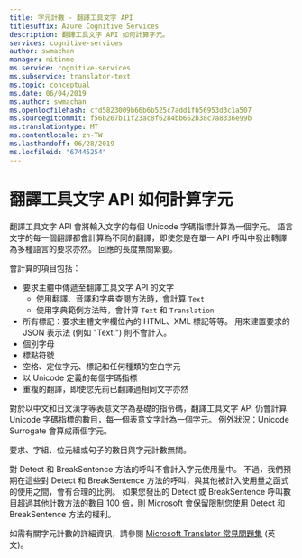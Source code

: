 ```yaml
---
title: 字元計數 - 翻譯工具文字 API
titlesuffix: Azure Cognitive Services
description: 翻譯工具文字 API 如何計算字元。
services: cognitive-services
author: swmachan
manager: nitinme
ms.service: cognitive-services
ms.subservice: translator-text
ms.topic: conceptual
ms.date: 06/04/2019
ms.author: swmachan
ms.openlocfilehash: cfd5823009b66b6b525c7add1fb56953d3c1a507
ms.sourcegitcommit: f56b267b11f23ac8f6284bb662b38c7a8336e99b
ms.translationtype: MT
ms.contentlocale: zh-TW
ms.lasthandoff: 06/28/2019
ms.locfileid: "67445254"
---
```

# <a name="how-the-translator-text-api-counts-characters"></a>翻譯工具文字 API 如何計算字元

翻譯工具文字 API 會將輸入文字的每個 Unicode 字碼指標計算為一個字元。 語言文字的每一個翻譯都會計算為不同的翻譯，即使您是在單一 API 呼叫中發出轉譯為多種語言的要求亦然。 回應的長度無關緊要。

會計算的項目包括：

* 要求主體中傳遞至翻譯工具文字 API 的文字
   * 使用翻譯、音譯和字典查閱方法時，會計算 `Text`
   * 使用字典範例方法時，會計算 `Text` 和 `Translation`
* 所有標記：要求主體文字欄位內的 HTML、XML 標記等等。 用來建置要求的 JSON 表示法 (例如 "Text:") 則不會計入。
* 個別字母
* 標點符號
* 空格、定位字元、標記和任何種類的空白字元
* 以 Unicode 定義的每個字碼指標
* 重複的翻譯，即使您先前已翻譯過相同文字亦然

對於以中文和日文漢字等表意文字為基礎的指令碼，翻譯工具文字 API 仍會計算 Unicode 字碼指標的數目，每一個表意文字計為一個字元。 例外狀況：Unicode Surrogate 會算成兩個字元。

要求、字組、位元組或句子的數目與字元計數無關。

對 Detect 和 BreakSentence 方法的呼叫不會計入字元使用量中。 不過，我們預期在這些對 Detect 和 BreakSentence 方法的呼叫，與其他被計入使用量之函式的使用之間，會有合理的比例。 如果您發出的 Detect 或 BreakSentence 呼叫數目超過其他計數方法的數目 100 倍，則 Microsoft 會保留限制您使用 Detect 和 BreakSentence 方法的權利。


如需有關字元計數的詳細資訊，請參閱 [Microsoft Translator 常見問題集](https://www.microsoft.com/en-us/translator/faq.aspx) \(英文\)。
